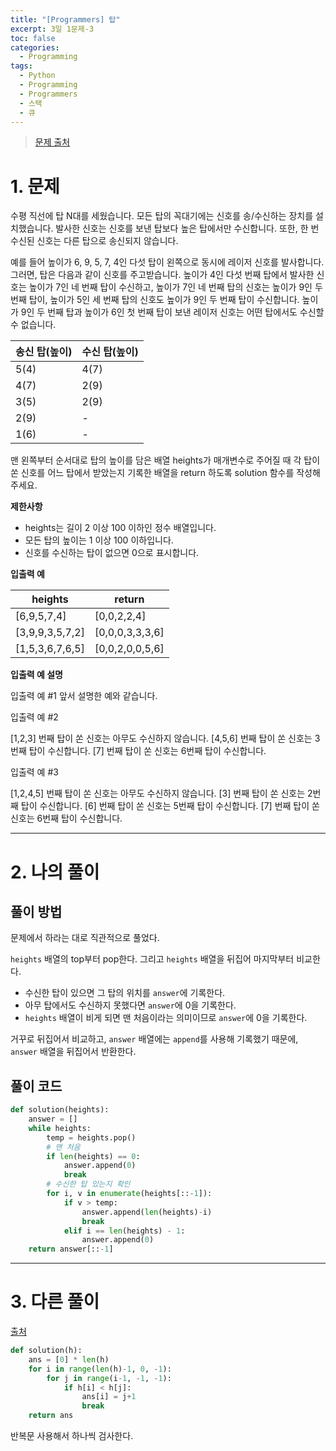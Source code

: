 ```yaml
---
title: "[Programmers] 탑"
excerpt: 3일 1문제-3
toc: false
categories:
  - Programming
tags:
  - Python
  - Programming
  - Programmers
  - 스택
  - 큐
---
```






> [문제 출처](https://programmers.co.kr/learn/courses/30/lessons/42588)



# 1. 문제



수평 직선에 탑 N대를 세웠습니다. 모든 탑의 꼭대기에는 신호를 송/수신하는 장치를 설치했습니다. 발사한 신호는 신호를 보낸 탑보다 높은 탑에서만 수신합니다. 또한, 한 번 수신된 신호는 다른 탑으로 송신되지 않습니다.

예를 들어 높이가 6, 9, 5, 7, 4인 다섯 탑이 왼쪽으로 동시에 레이저 신호를 발사합니다. 그러면, 탑은 다음과 같이 신호를 주고받습니다. 높이가 4인 다섯 번째 탑에서 발사한 신호는 높이가 7인 네 번째 탑이 수신하고, 높이가 7인 네 번째 탑의 신호는 높이가 9인 두 번째 탑이, 높이가 5인 세 번째 탑의 신호도 높이가 9인 두 번째 탑이 수신합니다. 높이가 9인 두 번째 탑과 높이가 6인 첫 번째 탑이 보낸 레이저 신호는 어떤 탑에서도 수신할 수 없습니다.



| 송신 탑(높이) | 수신 탑(높이) |
| ------------- | ------------- |
| 5(4)          | 4(7)          |
| 4(7)          | 2(9)          |
| 3(5)          | 2(9)          |
| 2(9)          | -             |
| 1(6)          | -             |



맨 왼쪽부터 순서대로 탑의 높이를 담은 배열 heights가 매개변수로 주어질 때 각 탑이 쏜 신호를 어느 탑에서 받았는지 기록한 배열을 return 하도록 solution 함수를 작성해주세요.



**제한사항**

- heights는 길이 2 이상 100 이하인 정수 배열입니다.
- 모든 탑의 높이는 1 이상 100 이하입니다.
- 신호를 수신하는 탑이 없으면 0으로 표시합니다.



**입출력 예**

| heights         | return          |
| --------------- | --------------- |
| [6,9,5,7,4]     | [0,0,2,2,4]     |
| [3,9,9,3,5,7,2] | [0,0,0,3,3,3,6] |
| [1,5,3,6,7,6,5] | [0,0,2,0,0,5,6] |



**입출력 예 설명**

입출력 예 #1
앞서 설명한 예와 같습니다.

입출력 예 #2

[1,2,3] 번째 탑이 쏜 신호는 아무도 수신하지 않습니다.
[4,5,6] 번째 탑이 쏜 신호는 3번째 탑이 수신합니다.
[7] 번째 탑이 쏜 신호는 6번째 탑이 수신합니다.

입출력 예 #3

[1,2,4,5] 번째 탑이 쏜 신호는 아무도 수신하지 않습니다.
[3] 번째 탑이 쏜 신호는 2번째 탑이 수신합니다.
[6] 번째 탑이 쏜 신호는 5번째 탑이 수신합니다.
[7] 번째 탑이 쏜 신호는 6번째 탑이 수신합니다.



---



# 2. 나의 풀이 



## 풀이 방법



 문제에서 하라는 대로 직관적으로 풀었다.

 `heights` 배열의 top부터 pop한다. 그리고 `heights` 배열을 뒤집어 마지막부터 비교한다.

* 수신한 탑이 있으면 그 탑의 위치를 `answer`에 기록한다. 
* 아무 탑에서도 수신하지 못했다면 `answer`에 0을 기록한다.
* `heights` 배열이 비게 되면 맨 처음이라는 의미이므로 `answer`에 0을 기록한다.

 거꾸로 뒤집어서 비교하고, `answer` 배열에는 `append`를 사용해 기록했기 때문에, `answer` 배열을 뒤집어서 반환한다.







## 풀이 코드



```python
def solution(heights):
    answer = []
    while heights:
        temp = heights.pop()
        # 맨 처음
        if len(heights) == 0:
            answer.append(0)
            break
        # 수신한 탑 있는지 확인
        for i, v in enumerate(heights[::-1]):
            if v > temp:
                answer.append(len(heights)-i)
                break
            elif i == len(heights) - 1:
                answer.append(0)
    return answer[::-1]            
```





---



# 3. 다른 풀이



[출처](https://programmers.co.kr/learn/courses/30/lessons/42588/solution_groups?language=python3)



```python
def solution(h):
    ans = [0] * len(h)
    for i in range(len(h)-1, 0, -1):
        for j in range(i-1, -1, -1):
            if h[i] < h[j]:
                ans[i] = j+1
                break
    return ans
```



 반복문 사용해서 하나씩 검사한다.